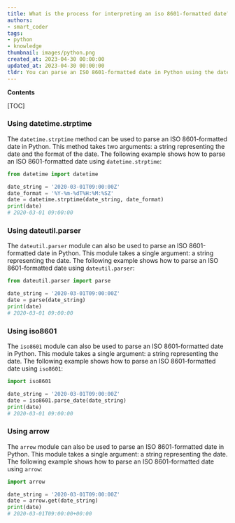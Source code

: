 ```yaml
---
title: What is the process for interpreting an iso 8601-formatted date?
authors:
- smart_coder
tags:
- python
- knowledge
thumbnail: images/python.png
created_at: 2023-04-30 00:00:00
updated_at: 2023-04-30 00:00:00
tldr: You can parse an ISO 8601-formatted date in Python using the datetime.fromisoformat() method.
---
```


**Contents**

[TOC]

### Using datetime.strptime
The `datetime.strptime` method can be used to parse an ISO 8601-formatted date in Python. This method takes two arguments: a string representing the date and the format of the date. The following example shows how to parse an ISO 8601-formatted date using `datetime.strptime`:

```python
from datetime import datetime

date_string = '2020-03-01T09:00:00Z'
date_format = '%Y-%m-%dT%H:%M:%SZ'
date = datetime.strptime(date_string, date_format)
print(date)
# 2020-03-01 09:00:00
```

### Using dateutil.parser
The `dateutil.parser` module can also be used to parse an ISO 8601-formatted date in Python. This module takes a single argument: a string representing the date. The following example shows how to parse an ISO 8601-formatted date using `dateutil.parser`:

```python
from dateutil.parser import parse

date_string = '2020-03-01T09:00:00Z'
date = parse(date_string)
print(date)
# 2020-03-01 09:00:00
```

### Using iso8601
The `iso8601` module can also be used to parse an ISO 8601-formatted date in Python. This module takes a single argument: a string representing the date. The following example shows how to parse an ISO 8601-formatted date using `iso8601`:

```python
import iso8601

date_string = '2020-03-01T09:00:00Z'
date = iso8601.parse_date(date_string)
print(date)
# 2020-03-01 09:00:00
```

### Using arrow
The `arrow` module can also be used to parse an ISO 8601-formatted date in Python. This module takes a single argument: a string representing the date. The following example shows how to parse an ISO 8601-formatted date using `arrow`:

```python
import arrow

date_string = '2020-03-01T09:00:00Z'
date = arrow.get(date_string)
print(date)
# 2020-03-01T09:00:00+00:00
```
